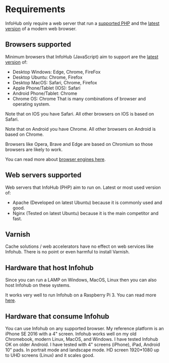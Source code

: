 # Requirements
InfoHub only require a web server that run a [supported PHP](https://www.php.net/supported-versions.php) and the [latest version](https://browsehappy.com/) of a modern web browser.

## Browsers supported
Minimum browsers that InfoHub (JavaScript) aim to support are the [latest version](https://browsehappy.com/) of:  
- Desktop Windows: Edge, Chrome, FireFox
- Desktop Ubuntu: Chrome, Firefox
- Desktop MacOS: Safari, Chrome, Firefox
- Apple Phone/Tablet (IOS): Safari
- Android Phone/Tablet: Chrome
- Chrome OS: Chrome
That is many combinations of browser and operating system.

Note that on IOS you have Safari. All other browsers on IOS is based on Safari.

Note that on Android you have Chrome. All other browsers on Android is based on Chrome.

Browsers like Opera, Brave and Edge are based on Chromium so those browsers are likely to work.

You can read more about [browser engines here](https://en.wikipedia.org/wiki/Comparison_of_browser_engines).
  
  
## Web servers supported
Web servers that InfoHub (PHP) aim to run on. Latest or most used version of:  
- Apache (Developed on latest Ubuntu) because it is commonly used and good.
- Nginx (Tested on latest Ubuntu) because it is the main competitor and fast.

## Varnish
Cache solutions / web accelerators have no effect on web services like Infohub. 
There is no point or even harmful to install Varnish.  

## Hardware that host Infohub
Since you can run a LAMP on Windows, MacOS, Linux then you can also host Infohub on these systems.

It works very well to run Infohub on a Raspberry Pi 3. You can read more [here](main,installation_raspberrypi).

## Hardware that consume Infohub
You can use Infohub on any supported browser. My reference platform is an iPhone SE 2016 with a 4" screen. Infohub works well on my old Chromebook, modern Linux, MacOS, and Windows. I have tested Infohub OK on older Android.
I have tested with 4" screens (iPhone), iPad, Android 10" pads. In portrait mode and landscape mode. 
HD screen 1920*1080 up to UHD screens (Linux) and it scales good.
